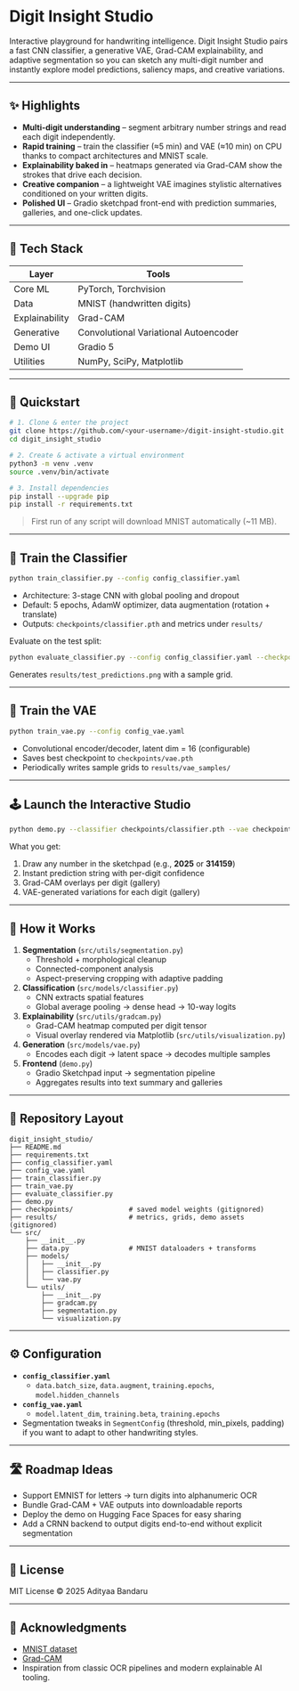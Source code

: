 # Digit Insight Studio

Interactive playground for handwriting intelligence. Digit Insight Studio pairs a fast CNN classifier, a generative VAE, Grad-CAM explainability, and adaptive segmentation so you can sketch any multi-digit number and instantly explore model predictions, saliency maps, and creative variations.


---
## ✨ Highlights
- **Multi-digit understanding** – segment arbitrary number strings and read each digit independently.
- **Rapid training** – train the classifier (≈5 min) and VAE (≈10 min) on CPU thanks to compact architectures and MNIST scale.
- **Explainability baked in** – heatmaps generated via Grad-CAM show the strokes that drive each decision.
- **Creative companion** – a lightweight VAE imagines stylistic alternatives conditioned on your written digits.
- **Polished UI** – Gradio sketchpad front-end with prediction summaries, galleries, and one-click updates.

---
## 🧱 Tech Stack
| Layer | Tools |
| ----- | ----- |
| Core ML | PyTorch, Torchvision |
| Data | MNIST (handwritten digits) |
| Explainability | Grad-CAM |
| Generative | Convolutional Variational Autoencoder |
| Demo UI | Gradio 5 |
| Utilities | NumPy, SciPy, Matplotlib |

---
## 🚀 Quickstart
```bash
# 1. Clone & enter the project
git clone https://github.com/<your-username>/digit-insight-studio.git
cd digit_insight_studio

# 2. Create & activate a virtual environment
python3 -m venv .venv
source .venv/bin/activate

# 3. Install dependencies
pip install --upgrade pip
pip install -r requirements.txt
```

> First run of any script will download MNIST automatically (~11 MB).

---
## 🧠 Train the Classifier
```bash
python train_classifier.py --config config_classifier.yaml
```
- Architecture: 3-stage CNN with global pooling and dropout
- Default: 5 epochs, AdamW optimizer, data augmentation (rotation + translate)
- Outputs: `checkpoints/classifier.pth` and metrics under `results/`

Evaluate on the test split:
```bash
python evaluate_classifier.py --config config_classifier.yaml --checkpoint checkpoints/classifier.pth
```
Generates `results/test_predictions.png` with a sample grid.

---
## 🎨 Train the VAE
```bash
python train_vae.py --config config_vae.yaml
```
- Convolutional encoder/decoder, latent dim = 16 (configurable)
- Saves best checkpoint to `checkpoints/vae.pth`
- Periodically writes sample grids to `results/vae_samples/`

---
## 🕹️ Launch the Interactive Studio
```bash
python demo.py --classifier checkpoints/classifier.pth --vae checkpoints/vae.pth
```
What you get:
1. Draw any number in the sketchpad (e.g., **2025** or **314159**)
2. Instant prediction string with per-digit confidence
3. Grad-CAM overlays per digit (gallery)
4. VAE-generated variations for each digit (gallery)

---
## 🧩 How it Works
1. **Segmentation** (`src/utils/segmentation.py`)
   - Threshold + morphological cleanup
   - Connected-component analysis
   - Aspect-preserving cropping with adaptive padding
2. **Classification** (`src/models/classifier.py`)
   - CNN extracts spatial features
   - Global average pooling → dense head → 10-way logits
3. **Explainability** (`src/utils/gradcam.py`)
   - Grad-CAM heatmap computed per digit tensor
   - Visual overlay rendered via Matplotlib (`src/utils/visualization.py`)
4. **Generation** (`src/models/vae.py`)
   - Encodes each digit → latent space → decodes multiple samples
5. **Frontend** (`demo.py`)
   - Gradio Sketchpad input → segmentation pipeline
   - Aggregates results into text summary and galleries

---
## 📁 Repository Layout
```
digit_insight_studio/
├── README.md
├── requirements.txt
├── config_classifier.yaml
├── config_vae.yaml
├── train_classifier.py
├── train_vae.py
├── evaluate_classifier.py
├── demo.py
├── checkpoints/              # saved model weights (gitignored)
├── results/                  # metrics, grids, demo assets (gitignored)
└── src/
    ├── __init__.py
    ├── data.py               # MNIST dataloaders + transforms
    ├── models/
    │   ├── __init__.py
    │   ├── classifier.py
    │   └── vae.py
    └── utils/
        ├── __init__.py
        ├── gradcam.py
        ├── segmentation.py
        └── visualization.py
```

---
## ⚙️ Configuration
- **`config_classifier.yaml`**
  - `data.batch_size`, `data.augment`, `training.epochs`, `model.hidden_channels`
- **`config_vae.yaml`**
  - `model.latent_dim`, `training.beta`, `training.epochs`
- Segmentation tweaks in `SegmentConfig` (threshold, min_pixels, padding) if you want to adapt to other handwriting styles.

---
## 🛣️ Roadmap Ideas
- Support EMNIST for letters → turn digits into alphanumeric OCR
- Bundle Grad-CAM + VAE outputs into downloadable reports
- Deploy the demo on Hugging Face Spaces for easy sharing
- Add a CRNN backend to output digits end-to-end without explicit segmentation

---
## 📜 License
MIT License © 2025 Adityaa Bandaru

---
## 🙌 Acknowledgments
- [MNIST dataset](http://yann.lecun.com/exdb/mnist/)
- [Grad-CAM](https://arxiv.org/abs/1610.02391)
- Inspiration from classic OCR pipelines and modern explainable AI tooling.
